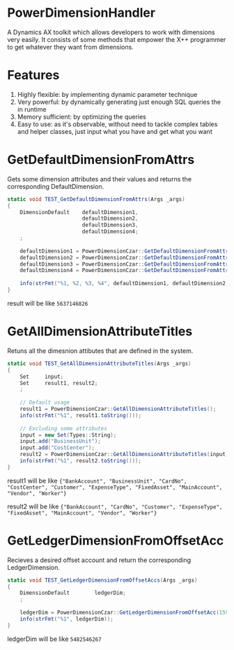 # PowerDimensionHandler
 A Dynamics AX toolkit which allows developers to work with dimensions very easily. 
 It consists of some methods that empower the X++ programmer to get whatever they want from dimensions.
 
 # Features
 1. Highly flexible: by implementing dynamic parameter technique
 2. Very powerful: by dynamically generating just enough SQL queries the in runtime
 3. Memory sufficient: by optimizing the queries
 4. Easy to use: as it's observable, without need to tackle complex tables and helper classes, just input what you have and get what you want 

# GetDefaultDimensionFromAttrs
Gets some dimension attributes and their values and returns the corresponding DefaultDimension.
```csharp
static void TEST_GetDefaultDimensionFromAttrs(Args _args)
{
    DimensionDefault    defaultDimension1, 
                        defaultDimension2, 
                        defaultDimension3, 
                        defaultDimension4;
    ;
    
    defaultDimension1 = PowerDimensionCzar::GetDefaultDimensionFromAttrs(["BusinessUnit", "BU-100000"]);
    defaultDimension2 = PowerDimensionCzar::GetDefaultDimensionFromAttrs(["BusinessUnit", "BU-100000", "CostCenter", "CC-100000"]);
    defaultDimension3 = PowerDimensionCzar::GetDefaultDimensionFromAttrs(["BusinessUnit", "BU-100000", "CostCenter", "CC-100000", "Vendor", "V-10000"]);
    defaultDimension4 = PowerDimensionCzar::GetDefaultDimensionFromAttrs(["BusinessUnit", "BU-100000", "CostCenter", "CC-100000", "Vendor", "V-10000", "BankAccount", "BA-10000"]);
    
    info(strFmt("%1, %2, %3, %4", defaultDimension1, defaultDimension2, defaultDimension3, defaultDimension4));
}
```
result will be like `5637146826`

# GetAllDimensionAttributeTitles
Retuns all the dimesnion attibutes that are defined in the system.
```csharp
static void TEST_GetAllDimensionAttributeTitles(Args _args)
{
    Set     input;
    Set     result1, result2;
    ;
    
    // Default usage
    result1 = PowerDimensionCzar::GetAllDimensionAttributeTitles();
    info(strFmt("%1", result1.toString()));
    
    // Excluding some attributes
    input = new Set(Types::String);
    input.add("BusinessUnit");
    input.add("CostCenter");
    result2 = PowerDimensionCzar::GetAllDimensionAttributeTitles(input);
    info(strFmt("%1", result2.toString()));
}
```
result1 will be like `{"BankAccount", "BusinessUnit", "CardNo", "CostCenter", "Customer", "ExpenseType", "FixedAsset", "MainAccount", "Vendor", "Worker"}`

result2 will be like `{"BankAccount", "CardNo", "Customer", "ExpenseType", "FixedAsset", "MainAccount", "Vendor", "Worker"}`

# GetLedgerDimensionFromOffsetAcc
Recieves a desired offset account and return the corresponding LedgerDimension.
```csharp
static void TEST_GetLedgerDimensionFromOffsetAccs(Args _args)
{
    DimensionDefault        ledgerDim;
    ;
    
    ledgerDim = PowerDimensionCzar::GetLedgerDimensionFromOffsetAcc(159173);
    info(strFmt("%1", ledgerDim));
}
```
ledgerDim will be like `5482546267`